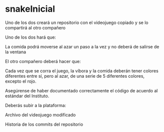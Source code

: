 # snakeInicial

Uno de los dos creará un repositorio con el videojuego copiado y se lo compartirá al otro compañero

Uno de los dos hará que:


La comida podrá moverse al azar un paso a la vez y no deberá de salirse de la ventana

El otro compañero deberá hacer que:

Cada vez que se corra el juego, la víbora y la comida deberán tener colores diferentes entre sí, pero al azar, de una serie de 5 diferentes colores, excepto el rojo.

Asegúrense de haber documentado correctamente el código de acuerdo al estándar del Instituto.


Deberás subir a la plataforma:

Archivo del videojuego modificado

Historia de los commits del repositorio
